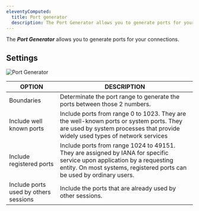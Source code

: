 ```yaml
---
eleventyComputed:
  title: Port generator
  description: The Port Generator allows you to generate ports for your connections.  
---
```

The ***Port Generator*** allows you to generate ports for your connections.  

## Settings 

![Port Generator](https://cdnweb.devolutions.net/docs/en/rdm/windows/RDMWin6240.png) 

| OPTION         | DESCRIPTION                                   |
|----------------|-----------------------------------------------|
| Boundaries                        | Determinate the port range to generate the ports between those 2 numbers.                                                                                                                  |
| Include well known ports          | Include ports from range 0 to 1023. They are the well-known ports or system ports. They are used by system processes that provide widely used types of network services                                   |
| Include registered ports          | Include ports from range 1024 to 49151. They are assigned by IANA for specific service upon application by a requesting entity. On most systems, registered ports can be used by ordinary users. |
| Include ports used by others sessions | Include the ports that are already used by other sessions.                      |

